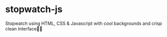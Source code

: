 # stopwatch-js
Stopwatch using HTML, CSS &amp; Javascript with cool backgrounds and crisp clean Interface🚀🚀
